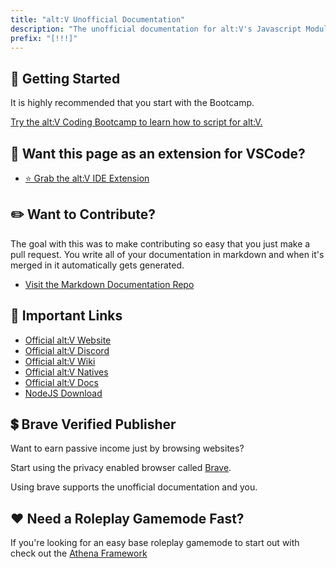 ```yaml
---
title: "alt:V Unofficial Documentation"
description: "The unofficial documentation for alt:V's Javascript Modules."
prefix: "[!!!]"
---
```


## 📝 Getting Started

It is highly recommended that you start with the Bootcamp.

[Try the alt:V Coding Bootcamp to learn how to script for alt:V.](./docs/articles/bootcamp/README.md)

## 💭 Want this page as an extension for VSCode?

-   [⭐ Grab the alt:V IDE Extension](https://marketplace.visualstudio.com/items?itemName=stuyk.altv-vscode-docs)

## ✏️ Want to Contribute?

The goal with this was to make contributing so easy that you just make a pull request. You write all of your documentation in markdown and when it's merged in it automatically gets generated.

-   [Visit the Markdown Documentation Repo](https://github.com/stuyk/altv-markdown-docs)

## 🔗 Important Links

-   [Official alt:V Website](https://altv.mp/#/)
-   [Official alt:V Discord](https://discord.altv.mp/)
-   [Official alt:V Wiki](https://wiki.altv.mp/wiki/Main_Page)
-   [Official alt:V Natives](https://natives.altv.mp/)
-   [Official alt:V Docs](https://docs.altv.mp/)
-   [NodeJS Download](https://nodejs.org/en/download/)

## 💲 Brave Verified Publisher

Want to earn passive income just by browsing websites? 

Start using the privacy enabled browser called [Brave](https://brave.com/download/).

Using brave supports the unofficial documentation and you.

## ❤️ Need a Roleplay Gamemode Fast?

If you're looking for an easy base roleplay gamemode to start out with check out the [Athena Framework](https://gtavathena.com/)

